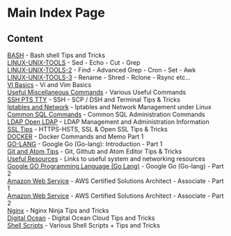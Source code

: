 <h1>Main Index Page</h1>
<h2>Content</h2>
<a href="/bash.html">BASH</a> - Bash shell Tips and Tricks<br/>
<a href="/linuxtools1.html">LINUX-UNIX-TOOLS</a> - Sed - Echo - Cut - Grep<br/>
<a href="/linuxtools2.html">LINUX-UNIX-TOOLS-2</a> - Find - Advanced Grep - Cron - Set - Awk<br/>
<a href="/linuxtools3.html">LINUX-UNIX-TOOLS-3</a> - Rename - Shred - Rclone - Rsync etc...<br/>
<a href="/vi.html">VI Basics</a> - Vi and Vim Basics<br/>
<a href="/miscallenous.html">Useful Miscellaneous Commands</a> - Various Useful Commands<br/>
<a href="/ssh.html">SSH PTS TTY</a> - SSH - SCP / DSH and Terminal Tips & Tricks<br/>
<a href="/network.html">Iptables and Network</a> - Iptables and Network Management under Linux<br/>
<a href="/sql.html">Common SQL Commands</a> - Common SQL Administration Commands<br/>
<a href="/ldap.html">LDAP Open LDAP</a> - LDAP Management and Administration Information<br/>
<a href="/ssl.html">SSL Tips</a> - HTTPS-HSTS, SSL & Open SSL Tips & Tricks<br/>
<a href="/docker.html">DOCKER</a> - Docker Commands and Memo Part 1<br/>
<a href="/go.html">GO-LANG</a> - Google Go (Go-lang): Introduction - Part 1<br/>
<a href="/git-atom.html">Git and Atom Tips</a> - Git, Github and Atom Editor Tips & Tricks<br/>
<a href="/resources.html">Useful Resources</a> - Links to useful system and networking resources<br/>
<a href="/go2.html">Google GO Programming Language (Go Lang)</a> - Google Go (Go-lang) - Part 2<br/>
<a href="/aws.html">Amazon Web Service</a> - AWS Certified Solutions Architect - Associate - Part 1<br/>
<a href="/aws2.html">Amazon Web Service</a> - AWS Certified Solutions Architect - Associate - Part 2<br/>
<a href="/nginx.html">Nginx</a> - Nginx Ninja Tips and Tricks<br/>
<a href="/do.html">Digital Ocean</a> - Digital Ocean Cloud Tips and Tricks<br/>
<a href="/script.html">Shell Scripts</a> - Various Shell Scripts + Tips and Tricks <br/>
